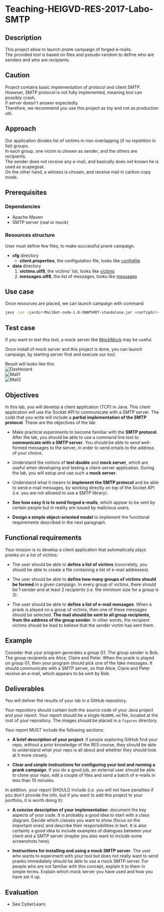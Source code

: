 # Teaching-HEIGVD-RES-2017-Labo-SMTP

## Description
This project allow to launch *prank* campaign of forged e-mails.  
The provided tool is based on files and pseudo-random to define who are senders and who are recipients.  

## Caution
Project contains basic implementation of protocol and client SMTP.  
However, SMTP protocol is not fully implemented, meaning tool can possibly crash,  
if server doesn't answer expectedly.  
Therefore, we recommend you use this project as toy and not as production util.  

## Approach
Our application divides list of victims in non-overlapping (if no repetition in list) groups.  
In each group, one victim is chosen as sender, and the others are recipients.  
The sender does not receive any e-mail, and basically does not known he is used as scapegoat.  
On the other hand, a witness is chosen, and receive mail in carbon copy mode.  

## Prerequisites
### Dependancies
+ Apache Maven
+ SMTP server (real or mock)

### Resources structure
User must define few files, to make successful *prank* campaign.  
+ __cfg__ directory  
	+ __client.properties__, the configutation file, looks like [configfile](./MailBot/MailBot-code/cfg/client.properties)  
+ __data__ directory  
	1. __victims.utf8__, the victims' list, looks like [victims](./MailBot/MailBot-code/data/victims.utf8)  
	2. __messages.utf8__, the list of messages, looks like [messages](./MailBot/MailBot-code/data/messages.utf8)  

## Use case
Once resources are placed, we can launch campaign with command
```bash
java -jar <jardir>MailBot-code-1.0-SNAPSHOT-standalone.jar <configdir> <datadir>
```

## Test case
If you want to test this tool, a mock server like [MockMock](https://github.com/julien-baeriswyl-heigvd/MockMock "mock server with Web interface") may be useful.  

Once install of mock server and this project is done, you can launch campaign, by starting server first and execute our tool.  

Result will looks like this:  
![Dashboard](figures/basic_sample.png)  
![Mail1](figures/sample_mail1.png)  
![Mail2](figures/sample_mail2.png)  

## Objectives

In this lab, you will develop a client application (TCP) in Java. This client application will use the Socket API to communicate with a SMTP server. The code that you write will include a **partial implementation of the SMTP protocol**. These are the objectives of the lab:

* Make practical experiments to become familiar with the **SMTP protocol**. After the lab, you should be able to use a command line tool to **communicate with a SMTP server**. You should be able to send well-formed messages to the server, in order to send emails to the address of your choice.

* Understand the notions of **test double** and **mock server**, which are useful when developing and testing a client-server application. During the lab, you will setup and use such a **mock server**.

* Understand what it means to **implement the SMTP protocol** and be able to send e-mail messages, by working directly on top of the Socket API (i.e. you are not allowed to use a SMTP library).

* **See how easy it is to send forged e-mails**, which appear to be sent by certain people but in reality are issued by malicious users.

* **Design a simple object-oriented model** to implement the functional requirements described in the next paragraph.




## Functional requirements

Your mission is to develop a client application that automatically plays pranks on a list of victims:

* The user should be able to **define a list of victims** (concretely, you should be able to create a file containing a list of e-mail addresses).

* The user should be able to **define how many groups of victims should be formed** in a given campaign. In every group of victims, there should be 1 sender and at least 2 recipients (i.e. the minimum size for a group is 3).

* The user should be able to **define a list of e-mail messages**. When a prank is played on a group of victims, then one of these messages should be selected. **The mail should be sent to all group recipients, from the address of the group sender**. In other words, the recipient victims should be lead to believe that the sender victim has sent them.


## Example

Consider that your program generates a group G1. The group sender is Bob. The group recipients are Alice, Claire and Peter. When the prank is played on group G1, then your program should pick one of the fake messages. It should communicate with a SMTP server, so that Alice, Claire and Peter receive an e-mail, which appears to be sent by Bob.


## Deliverables

You will deliver the results of your lab in a GitHub repository. 

Your repository should contain both the source code of your Java project and your report. Your report should be a single `README.md` file, located at the root of your repository. The images should be placed in a `figures` directory.

Your report MUST include the following sections:

* **A brief description of your project**: if people exploring GitHub find your repo, without a prior knowledge of the RES course, they should be able to understand what your repo is all about and whether they should look at it more closely.

* **Clear and simple instructions for configuring your tool and running a prank campaign**. If you do a good job, an external user should be able to clone your repo, edit a couple of files and send a batch of e-mails in less than 10 minutes.

In addition, your report SHOULD include (i.e. you will not have penalties if you don't provide the info, but if you want to add this project to your portfolio, it is worth doing it):

* **A concise description of your implementation**: document the key aspects of your code. It is probably a good idea to start with a class diagram. Decide which classes you want to show (focus on the important ones) and describe their responsibilities in text. It is also certainly a good idea to include examples of dialogues between your client and a SMTP server (maybe you also want to include some screenshots here).

* **Instructions for installing and using a mock SMTP server**. The user who wants to experiment with your tool but does not really want to send pranks immediately should be able to use a mock SMTP server. For people who are not familiar with this concept, explain it to them in simple terms. Explain which mock server you have used and how you have set it up.

      
## Evaluation

* See CyberLearn.
